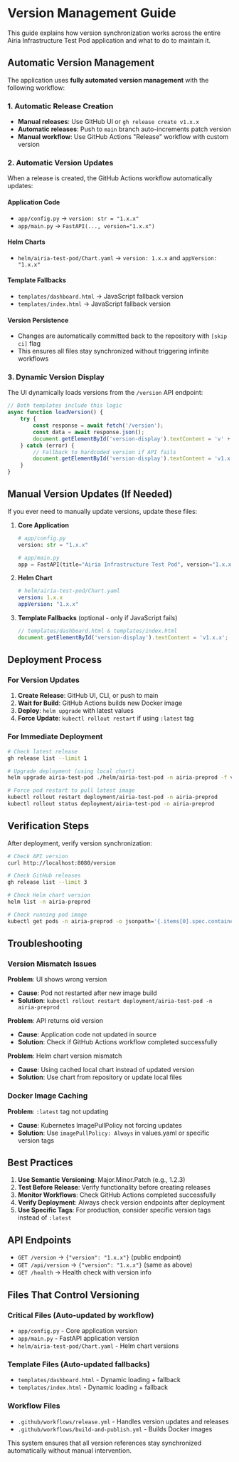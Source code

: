 # Version Management Guide

This guide explains how version synchronization works across the entire Airia Infrastructure Test Pod application and what to do to maintain it.

## Automatic Version Management

The application uses **fully automated version management** with the following workflow:

### 1. Automatic Release Creation
- **Manual releases**: Use GitHub UI or `gh release create v1.x.x` 
- **Automatic releases**: Push to `main` branch auto-increments patch version
- **Manual workflow**: Use GitHub Actions "Release" workflow with custom version

### 2. Automatic Version Updates
When a release is created, the GitHub Actions workflow automatically updates:

#### Application Code
- `app/config.py` → `version: str = "1.x.x"`
- `app/main.py` → `FastAPI(..., version="1.x.x")`

#### Helm Charts  
- `helm/airia-test-pod/Chart.yaml` → `version: 1.x.x` and `appVersion: "1.x.x"`

#### Template Fallbacks
- `templates/dashboard.html` → JavaScript fallback version
- `templates/index.html` → JavaScript fallback version

#### Version Persistence
- Changes are automatically committed back to the repository with `[skip ci]` flag
- This ensures all files stay synchronized without triggering infinite workflows

### 3. Dynamic Version Display
The UI dynamically loads versions from the `/version` API endpoint:

```javascript
// Both templates include this logic
async function loadVersion() {
    try {
        const response = await fetch('/version');
        const data = await response.json();
        document.getElementById('version-display').textContent = 'v' + data.version;
    } catch (error) {
        // Fallback to hardcoded version if API fails
        document.getElementById('version-display').textContent = 'v1.x.x';
    }
}
```

## Manual Version Updates (If Needed)

If you ever need to manually update versions, update these files:

1. **Core Application**
   ```python
   # app/config.py
   version: str = "1.x.x"
   
   # app/main.py  
   app = FastAPI(title="Airia Infrastructure Test Pod", version="1.x.x")
   ```

2. **Helm Chart**
   ```yaml
   # helm/airia-test-pod/Chart.yaml
   version: 1.x.x
   appVersion: "1.x.x"
   ```

3. **Template Fallbacks** (optional - only if JavaScript fails)
   ```javascript
   // templates/dashboard.html & templates/index.html
   document.getElementById('version-display').textContent = 'v1.x.x';
   ```

## Deployment Process

### For Version Updates
1. **Create Release**: GitHub UI, CLI, or push to main
2. **Wait for Build**: GitHub Actions builds new Docker image  
3. **Deploy**: `helm upgrade` with latest values
4. **Force Update**: `kubectl rollout restart` if using `:latest` tag

### For Immediate Deployment
```bash
# Check latest release
gh release list --limit 1

# Upgrade deployment (using local chart)
helm upgrade airia-test-pod ./helm/airia-test-pod -n airia-preprod -f values.yaml

# Force pod restart to pull latest image
kubectl rollout restart deployment/airia-test-pod -n airia-preprod
kubectl rollout status deployment/airia-test-pod -n airia-preprod
```

## Verification Steps

After deployment, verify version synchronization:

```bash
# Check API version
curl http://localhost:8080/version

# Check GitHub releases  
gh release list --limit 3

# Check Helm chart version
helm list -n airia-preprod

# Check running pod image
kubectl get pods -n airia-preprod -o jsonpath='{.items[0].spec.containers[0].image}'
```

## Troubleshooting

### Version Mismatch Issues

**Problem**: UI shows wrong version
- **Cause**: Pod not restarted after new image build
- **Solution**: `kubectl rollout restart deployment/airia-test-pod -n airia-preprod`

**Problem**: API returns old version  
- **Cause**: Application code not updated in source
- **Solution**: Check if GitHub Actions workflow completed successfully

**Problem**: Helm chart version mismatch
- **Cause**: Using cached local chart instead of updated version
- **Solution**: Use chart from repository or update local files

### Docker Image Caching

**Problem**: `:latest` tag not updating
- **Cause**: Kubernetes ImagePullPolicy not forcing updates
- **Solution**: Use `imagePullPolicy: Always` in values.yaml or specific version tags

## Best Practices

1. **Use Semantic Versioning**: Major.Minor.Patch (e.g., 1.2.3)
2. **Test Before Release**: Verify functionality before creating releases
3. **Monitor Workflows**: Check GitHub Actions completed successfully  
4. **Verify Deployment**: Always check version endpoints after deployment
5. **Use Specific Tags**: For production, consider specific version tags instead of `:latest`

## API Endpoints

- `GET /version` → `{"version": "1.x.x"}` (public endpoint)
- `GET /api/version` → `{"version": "1.x.x"}` (same as above)
- `GET /health` → Health check with version info

## Files That Control Versioning

### Critical Files (Auto-updated by workflow)
- `app/config.py` - Core application version
- `app/main.py` - FastAPI application version  
- `helm/airia-test-pod/Chart.yaml` - Helm chart versions

### Template Files (Auto-updated fallbacks)
- `templates/dashboard.html` - Dynamic loading + fallback
- `templates/index.html` - Dynamic loading + fallback

### Workflow Files
- `.github/workflows/release.yml` - Handles version updates and releases
- `.github/workflows/build-and-publish.yml` - Builds Docker images

This system ensures that all version references stay synchronized automatically without manual intervention.